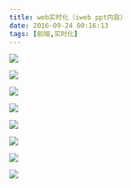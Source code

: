 ```yaml
---
title: web实时化（iweb ppt内容）
date: 2016-09-24 00:16:13
tags: [前端,实时化]
---
```


![](/img/ppt-realtime-1.png)

![](/img/ppt-realtime-2.png)

![](/img/ppt-realtime-3.png)

![](/img/ppt-realtime-4.png)

![](/img/ppt-realtime-5.png)

![](/img/ppt-realtime-6.png)

![](/img/ppt-realtime-7.png)

![](/img/ppt-realtime-8.png)